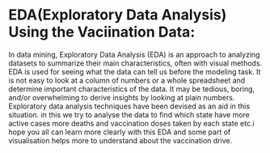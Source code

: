 # EDA(Exploratory Data Analysis) Using the Vaciination Data:

In data mining, Exploratory Data Analysis (EDA) is an approach to analyzing datasets to summarize their main characteristics, often with visual methods. EDA is used for seeing what the data can tell us before the modeling task. It is not easy to look at a column of numbers or a whole spreadsheet and determine important characteristics of the data. It may be tedious, boring, and/or overwhelming to derive insights by looking at plain numbers. Exploratory data analysis techniques have been devised as an aid in this situation.
in this we try to analyse the data to find  which state have more active cases more deaths and vaccination doses taken by each state etc.i hope you all can learn more clearly with this EDA and some part of visualisation helps more to understand about the vaccination drive.

